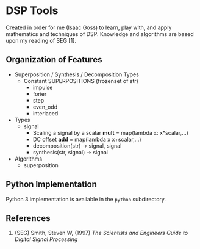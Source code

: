 
DSP Tools
=========

Created in order for me (Isaac Goss) to learn,
play with, and apply mathematics and techniques of DSP.
Knowledge and algorithms are based upon my reading of SEG [1].

Organization of Features
------------------------

- Superposition / Synthesis / Decomposition Types
    - Constant SUPERPOSITIONS (frozenset of str)
        - impulse
        - forier
        - step
        - even_odd
        - interlaced
- Types
    - signal
        - Scaling a signal by a scalar __mult__ = map(lambda x: x*scalar,...)
        - DC offset __add__ = map(lambda x x+scalar,...)
        - decomposition(str) -> signal, signal
        - synthesis(str, signal) -> signal
- Algorithms
    - superposition


Python Implementation
---------------------

Python 3 implementation is available in the `python` subdirectory.


References
----------

1. (SEG) Smith, Steven W, (1997) _The Scientists and Engineers Guide to Digital Signal Processing_
